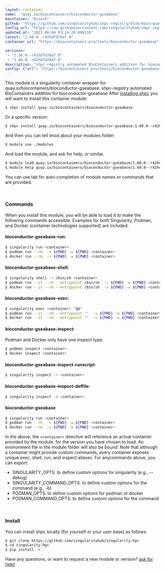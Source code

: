 ```yaml
---
layout: container
name:  "quay.io/biocontainers/bioconductor-gseabase"
maintainer: "@vsoch"
github: "https://github.com/singularityhub/shpc-registry/blob/main/quay.io/biocontainers/bioconductor-gseabase/container.yaml"
config_url: "https://raw.githubusercontent.com/singularityhub/shpc-registry/main/quay.io/biocontainers/bioconductor-gseabase/container.yaml"
updated_at: "2023-08-04 03:14:20.896216"
latest: "1.60.0--r42hdfd78af_0"
container_url: "https://biocontainers.pro/tools/bioconductor-gseabase"

versions:
 - "1.56.0--r41hdfd78af_0"
 - "1.60.0--r42hdfd78af_0"
description: "shpc-registry automated BioContainers addition for bioconductor-gseabase"
config: {"url": "https://biocontainers.pro/tools/bioconductor-gseabase", "maintainer": "@vsoch", "description": "shpc-registry automated BioContainers addition for bioconductor-gseabase", "latest": {"1.60.0--r42hdfd78af_0": "sha256:f60024cc99a506b35159fc3eed41ad2a19889a7da2f2e032e946b04457f07e59"}, "tags": {"1.56.0--r41hdfd78af_0": "sha256:7c6f35899aaf29007ab48d1318fc520cb962b318087b28ffcf47334307044802", "1.60.0--r42hdfd78af_0": "sha256:f60024cc99a506b35159fc3eed41ad2a19889a7da2f2e032e946b04457f07e59"}, "docker": "quay.io/biocontainers/bioconductor-gseabase"}
---
```


This module is a singularity container wrapper for quay.io/biocontainers/bioconductor-gseabase.
shpc-registry automated BioContainers addition for bioconductor-gseabase
After [installing shpc](#install) you will want to install this container module:


```bash
$ shpc install quay.io/biocontainers/bioconductor-gseabase
```

Or a specific version:

```bash
$ shpc install quay.io/biocontainers/bioconductor-gseabase:1.60.0--r42hdfd78af_0
```

And then you can tell lmod about your modules folder:

```bash
$ module use ./modules
```

And load the module, and ask for help, or similar.

```bash
$ module load quay.io/biocontainers/bioconductor-gseabase/1.60.0--r42hdfd78af_0
$ module help quay.io/biocontainers/bioconductor-gseabase/1.60.0--r42hdfd78af_0
```

You can use tab for auto-completion of module names or commands that are provided.

<br>

### Commands

When you install this module, you will be able to load it to make the following commands accessible.
Examples for both Singularity, Podman, and Docker (container technologies supported) are included.

#### bioconductor-gseabase-run:

```bash
$ singularity run <container>
$ podman run --rm  -v ${PWD} -w ${PWD} <container>
$ docker run --rm  -v ${PWD} -w ${PWD} <container>
```

#### bioconductor-gseabase-shell:

```bash
$ singularity shell -s /bin/sh <container>
$ podman run --it --rm --entrypoint /bin/sh  -v ${PWD} -w ${PWD} <container>
$ docker run --it --rm --entrypoint /bin/sh  -v ${PWD} -w ${PWD} <container>
```

#### bioconductor-gseabase-exec:

```bash
$ singularity exec <container> "$@"
$ podman run --it --rm --entrypoint ""  -v ${PWD} -w ${PWD} <container> "$@"
$ docker run --it --rm --entrypoint ""  -v ${PWD} -w ${PWD} <container> "$@"
```

#### bioconductor-gseabase-inspect:

Podman and Docker only have one inspect type.

```bash
$ podman inspect <container>
$ docker inspect <container>
```

#### bioconductor-gseabase-inspect-runscript:

```bash
$ singularity inspect -r <container>
```

#### bioconductor-gseabase-inspect-deffile:

```bash
$ singularity inspect -d <container>
```



#### bioconductor-gseabase

```bash
$ singularity run <container>
$ podman run --rm  -v ${PWD} -w ${PWD} <container>
$ docker run --rm  -v ${PWD} -w ${PWD} <container>
```


In the above, the `<container>` directive will reference an actual container provided
by the module, for the version you have chosen to load. An environment file in the
module folder will also be bound. Note that although a container
might provide custom commands, every container exposes unique exec, shell, run, and
inspect aliases. For anycommands above, you can export:

 - SINGULARITY_OPTS: to define custom options for singularity (e.g., --debug)
 - SINGULARITY_COMMAND_OPTS: to define custom options for the command (e.g., -b)
 - PODMAN_OPTS: to define custom options for podman or docker
 - PODMAN_COMMAND_OPTS: to define custom options for the command

<br>

### Install

You can install shpc locally (for yourself or your user base) as follows:

```bash
$ git clone https://github.com/singularityhub/singularity-hpc
$ cd singularity-hpc
$ pip install -e .
```

Have any questions, or want to request a new module or version? [ask for help!](https://github.com/singularityhub/singularity-hpc/issues)